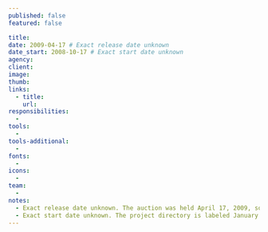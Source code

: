 ```yaml
---
published: false
featured: false

title:
date: 2009-04-17 # Exact release date unknown
date_start: 2008-10-17 # Exact start date unknown
agency:
client:
image:
thumb:
links:
  - title:
    url:
responsibilities:
  -
tools:
  -
tools-additional:
  -
fonts:
  -
icons:
  -
team:
  -
notes:
  - Exact release date unknown. The auction was held April 17, 2009, so the site would have been released before that date.
  - Exact start date unknown. The project directory is labeled January 2009. The first design file is labeled December 5, 2008. An e-mail from October 15, 2008 indicates that the kick-off meeting was held on October 17.
---
```

